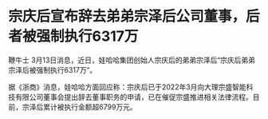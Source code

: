 # 宗庆后宣布辞去弟弟宗泽后公司董事，后者被强制执行6317万

鞭牛士 3月13日消息，近日，娃哈哈集团创始人宗庆后的弟弟宗泽后“宗庆后弟弟宗泽后被强制执行6317万”。

据《浙商》消息，娃哈哈方面回应称：宗庆后已于2022年3月向大理宗盛智能科技有限公司董事会提出辞去董事职务的申请，已在催促宗盛推进相关法律流程。目前，宗泽后累计被执行金额超6799万元。

